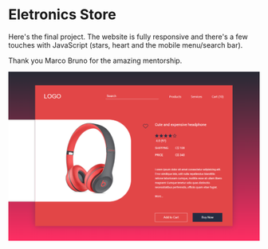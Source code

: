 # Eletronics Store

Here's the final project. The website is fully responsive and there's a few touches with JavaScript (stars, heart and the mobile menu/search bar). 
 
 Thank you Marco Bruno for the amazing mentorship.

![Home Image](./img/wip-eletronics-store.png)
